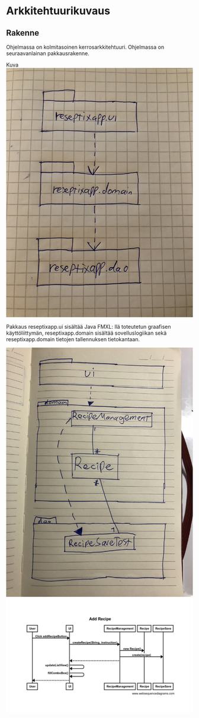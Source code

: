 # Arkkitehtuurikuvaus

## Rakenne 

Ohjelmassa on kolmitasoinen kerrosarkkitehtuuri. Ohjelmassa on seuraavanlainan pakkausrakenne.

Kuva 
<img src="https://github.com/Eddiejjay/ot-harjoitustyo/blob/master/ReseptiXApp/dokumentaatio/Kuvat/pakkausarkkitehtuuri.jpg">




Pakkaus reseptixapp.ui sisältää Java FMXL: llä toteutetun graafisen käyttöliittymän, reseptixapp.domain sisältää sovelluslogiikan sekä reseptixapp.domain tietojen tallennuksen tietokantaan. 


<img src="https://github.com/Eddiejjay/ot-harjoitustyo/blob/master/ReseptiXApp/dokumentaatio/Kuvat/luokkaPakkausAlustava.jpg">
<img src="https://github.com/Eddiejjay/ot-harjoitustyo/blob/master/ReseptiXApp/dokumentaatio/Kuvat/AddRecipeSekvenssikaavio.png">
